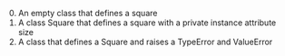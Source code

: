 0. An empty class that defines a square
1. A class Square that defines a square with a private instance attribute size
2. A class that defines a Square and raises a TypeError and ValueError

